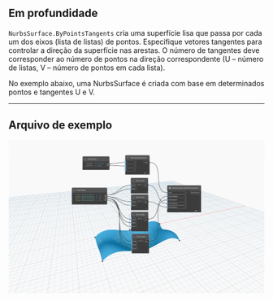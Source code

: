 ## Em profundidade
`NurbsSurface.ByPointsTangents` cria uma superfície lisa que passa por cada um dos eixos (lista de listas) de pontos. Especifique vetores tangentes para controlar a direção da superfície nas arestas. O número de tangentes deve corresponder ao número de pontos na direção correspondente (U – número de listas, V – número de pontos em cada lista).

No exemplo abaixo, uma NurbsSurface é criada com base em determinados pontos e tangentes U e V.

___
## Arquivo de exemplo

![NurbsSurface.ByPointsTangents](./Autodesk.DesignScript.Geometry.NurbsSurface.ByPointsTangents_img.jpg)
